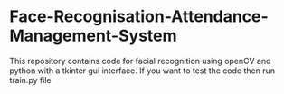 # Face-Recognisation-Attendance-Management-System
This repository contains code for facial recognition using openCV and python with a tkinter gui interface. If you want to test the code then run train.py file

